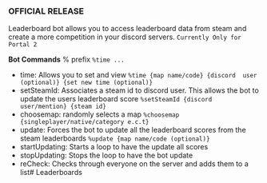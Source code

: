 ### OFFICIAL RELEASE
Leaderboard bot allows you to access leaderboard data from steam and create a more competition in your discord servers.
`Currently Only for Portal 2`

**Bot Commands**
% prefix
`%time ...`

- time: 
     Allows you to set and view 
     `%time {map name/code} {discord  user (optional)} {set new time (optional)}`
- setSteamId:
     Associates a steam id to discord user. This allows the bot to update the users leaderboard score
     `%setSteamId {discord user/mention} {steam id}`
- choosemap:
     randomly selects a map
     `%choosemap {singleplayer/native/category e.c.t}`
- update:
     Forces the bot to update all the leaderboard scores from the steam leaderboards
     `%update {map name/code (optional)}`
- startUpdating:
     Starts a loop to have the update all scores
- stopUpdating:
     Stops the loop to have the bot update
- reCheck:
     Checks through everyone on the server and adds them to a list# Leaderboards
